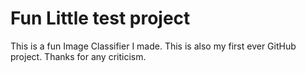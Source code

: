 # Fun Little test project
This is a fun Image Classifier I made. This is also my first ever GitHub project. Thanks for any criticism.

